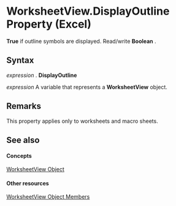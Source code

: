 
# WorksheetView.DisplayOutline Property (Excel)

 **True** if outline symbols are displayed. Read/write **Boolean** .


## Syntax

 _expression_ . **DisplayOutline**

 _expression_ A variable that represents a **WorksheetView** object.


## Remarks

This property applies only to worksheets and macro sheets.


## See also


#### Concepts


[WorksheetView Object](9af65167-f9de-5c4f-6005-8debf96e54de.md)
#### Other resources


[WorksheetView Object Members](9f5c80ec-4f28-7e6e-ad01-fcfd7a33414c.md)
